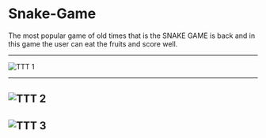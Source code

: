 # Snake-Game
The most popular game of old times that is the SNAKE GAME is back and in this game the user can eat the fruits and score well.

-------------------------------------------------------------------------------------------------------------

![TTT 1](https://user-images.githubusercontent.com/55014891/80245556-8e579480-8688-11ea-9280-c98b044c6c28.png)

-------------------------------------------------------------------------------------------------------------

![TTT 2](https://user-images.githubusercontent.com/55014891/80245565-91eb1b80-8688-11ea-922c-4e7b6c1ce017.png)
-------------------------------------------------------------------------------------------------------------
![TTT 3](https://user-images.githubusercontent.com/55014891/80245566-9283b200-8688-11ea-8424-62e8528148c2.png)
-------------------------------------------------------------------------------------------------------------
